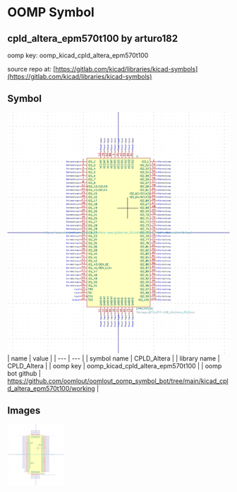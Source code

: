 # OOMP Symbol  
## cpld_altera_epm570t100  by arturo182  
  
oomp key: oomp_kicad_cpld_altera_epm570t100  
  
source repo at: [https://gitlab.com/kicad/libraries/kicad-symbols](https://gitlab.com/kicad/libraries/kicad-symbols)  
## Symbol  
  
[![working.png](working_600.png)](working.png)  
| name | value | 
| --- | --- | 
| symbol name | CPLD_Altera | 
| library name | CPLD_Altera | 
| oomp key | oomp_kicad_cpld_altera_epm570t100 | 
| oomp bot github | https://github.com/oomlout/oomlout_oomp_symbol_bot/tree/main/kicad_cpld_altera_epm570t100/working | 
## Images  
  
[![working.png](working_140.png)](working.png)  
